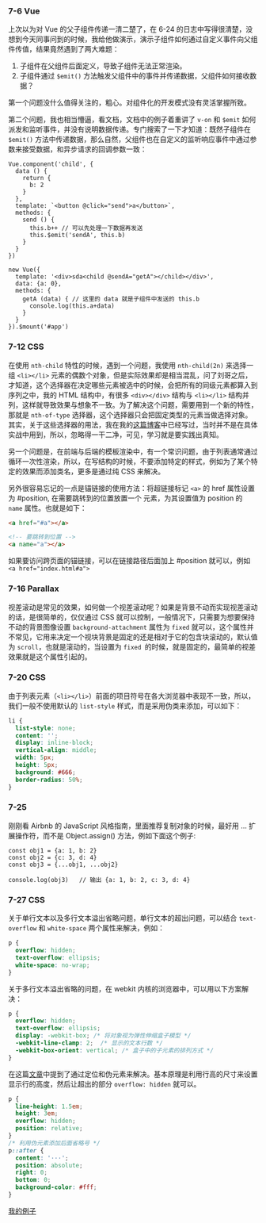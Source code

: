 ### 7-6 Vue
上次以为对 Vue 的父子组件传递一清二楚了，在 6-24 的日志中写得很清楚，没想到今天同事问到的时候，我给他做演示，演示子组件如何通过自定义事件向父组件传值，结果竟然遇到了两大难题：

1. 子组件在父组件后面定义，导致子组件无法正常渲染。
2. 子组件通过 `$emit()` 方法触发父组件中的事件并传递数据，父组件如何接收数据？

第一个问题没什么值得关注的，粗心。对组件化的开发模式没有灵活掌握所致。

第二个问题，我也相当懵逼，看文档，文档中的例子着重讲了 `v-on` 和 `$emit` 如何派发和监听事件，并没有说明数据传递。专门搜索了一下才知道：既然子组件在 `$emit()` 方法中传递数据，那么自然，父组件也在自定义的监听响应事件中通过参数来接受数据，和异步请求的回调参数一致：

``` JS
Vue.component('child', {
  data () {
    return {
      b: 2
    }
  },
  template: `<button @click="send">a</button>`,
  methods: {
    send () {
      this.b++ // 可以先处理一下数据再发送
      this.$emit('sendA', this.b)
    }
  }
})

new Vue({
  template: '<div>sda<child @sendA="getA"></child></div>',
  data: {a: 0},
  methods: {
    getA (data) { // 这里的 data 就是子组件中发送的 this.b
      console.log(this.a+data)
    }
  }
}).$mount('#app')
```
### 7-12 CSS
在使用 `nth-child` 特性的时候，遇到一个问题，我使用 `nth-child(2n)` 来选择一组 `<li></li>` 元素的偶数个对象，但是实际效果却是相当混乱，问了刘哥之后，才知道，这个选择器在决定哪些元素被选中的时候，会把所有的同级元素都算入到序列之中，我的 HTML 结构中，有很多 `<div></div>` 结构与 `<li></li>` 结构并列，这样就导致效果与想象不一致。为了解决这个问题，需要用到一个新的特性，那就是 `nth-of-type` 选择器，这个选择器只会把固定类型的元素当做选择对象。其实，关于这些选择器的用法，我在我的[这篇博客](https://fanyj1994.github.io/2017/03/05/2017-03-05-%E4%B8%80%E4%BA%9B%E6%98%93%E5%BF%98%E7%9A%84CSS%E9%80%89%E6%8B%A9%E5%99%A8/)中已经写过，当时并不是在具体实战中用到，所以，忽略得一干二净，可见，学习就是要实践出真知。

另一个问题是，在前端与后端的模板渲染中，有一个常识问题，由于列表通常通过循环一次性渲染，所以，在写结构的时候，不要添加特定的样式，例如为了某个特定的效果而添加类名，更多是通过纯 CSS 来解决。

另外很容易忘记的一点是锚链接的使用方法：将超链接标记 `<a>` 的 href 属性设置为 #position, 在需要跳转到的位置放置一个 <a> 元素，为其设置值为 position 的 `name` 属性。也就是如下：

``` HTML
<a href="#a"></a>

<!-- 要跳转到位置 -->
<a name="a"></a>
```

如果要访问跨页面的锚链接，可以在链接路径后面加上 #position 就可以，例如 `<a href="index.html#a">`

### 7-16 Parallax
视差滚动是常见的效果，如何做一个视差滚动呢？如果是背景不动而实现视差滚动的话，是很简单的，仅仅通过 CSS 就可以控制，一般情况下，只需要为想要保持不动的背景图像设置 `background-attachment` 属性为 `fixed` 就可以，这个属性并不常见，它用来决定一个视块背景是固定的还是相对于它的包含块滚动的，默认值为 `scroll`，也就是滚动的，当设置为 `fixed `的时候，就是固定的，最简单的视差效果就是这个属性引起的。

### 7-20 CSS
由于列表元素（`<li></li>`）前面的项目符号在各大浏览器中表现不一致，所以，我们一般不使用默认的 `list-style` 样式，而是采用伪类来添加，可以如下：

``` CSS
li {
  list-style: none;
  content: '';
  display: inline-block;
  vertical-align: middle;
  width: 5px;
  height: 5px;
  background: #666;
  border-radius: 50%;
}
```

### 7-25
刚刚看 Airbnb 的 JavaScript 风格指南，里面推荐复制对象的时候，最好用 ... 扩展操作符，而不是 Object.assign() 方法，例如下面这个例子:

``` JS
const obj1 = {a: 1, b: 2}
const obj2 = {c: 3, d: 4}
const obj3 = {...obj1, ...obj2}

console.log(obj3)	// 输出 {a: 1, b: 2, c: 3, d: 4}
```

### 7-27 CSS
关于单行文本以及多行文本溢出省略问题，单行文本的超出问题，可以结合 `text-overflow` 和 `white-space` 两个属性来解决，例如：

``` CSS
p {
  overflow: hidden;
  text-overflow: ellipsis;
  white-space: no-wrap;
}
```

关于多行文本溢出省略的问题，在 webkit 内核的浏览器中，可以用以下方案解决：

``` CSS
p {
  overflow: hidden;
  text-overflow: ellipsis;
  display: -webkit-box; /* 将对象视为弹性伸缩盒子模型 */
  -webkit-line-clamp: 2;  /* 显示的文本行数 */
  -webkit-box-orient: vertical; /* 盒子中的子元素的排列方式 */
}
```

在这篇[文章](http://lomu.me/post/css-multiline-text-overflow)中提到了通过定位和伪元素来解决。基本原理是利用行高的尺寸来设置显示行的高度，然后让超出的部分 `overflow: hidden` 就可以。

``` CSS
p {
  line-height: 1.5em;
  height: 3em;
  overflow: hidden; 
  position: relative;
}
/* 利用伪元素添加后面省略号 */
p::after {
  content: '···';
  position: absolute;
  right: 0;
  bottom: 0;
  background-color: #fff;
}
```

[我的例子](http://jsbin.com/bijizoz/1/edit?html,css,output)